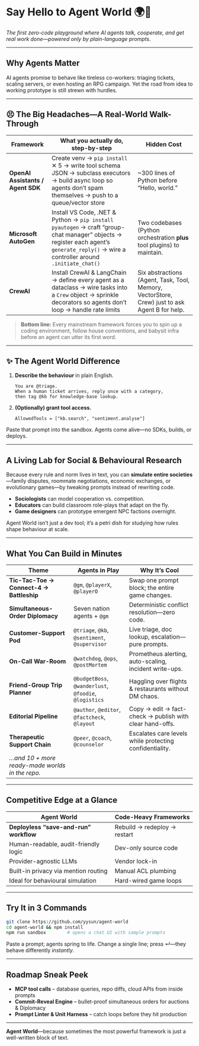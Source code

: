 # Say Hello to **Agent World** 🌍🤖

*The first zero-code playground where AI agents talk, cooperate, and get real work done—powered only by plain-language prompts.*

---

## Why Agents Matter

AI agents promise to behave like tireless co-workers: triaging tickets, scaling servers, or even hosting an RPG campaign. Yet the road from idea to working prototype is still strewn with hurdles.

---

## 😣 The Big Headaches—A Real‐World Walk-Through

| Framework                         | What you actually do, step-by-step                                                                                                                                                     | Hidden Cost                                                                                   |
| --------------------------------- | -------------------------------------------------------------------------------------------------------------------------------------------------------------------------------------- | --------------------------------------------------------------------------------------------- |
| **OpenAI Assistants / Agent SDK** | Create venv → `pip install` ✕ 5 → write tool schema JSON → subclass executors → build async loop so agents don’t spam themselves → push to a queue/vector store                        | \~300 lines of Python before “Hello, world.”                                                  |
| **Microsoft AutoGen**             | Install VS Code, .NET & Python → `pip install pyautogen` → craft “group-chat manager” objects → register each agent’s `generate_reply()` → wire a controller around `.initiate_chat()` | Two codebases (Python orchestration **plus** tool plugins) to maintain.                       |
| **CrewAI**                        | Install CrewAI & LangChain → define every agent as a dataclass → wire tasks into a `Crew` object → sprinkle decorators so agents don’t loop → handle rate limits                       | Six abstractions (Agent, Task, Tool, Memory, VectorStore, Crew) just to ask Agent B for help. |

> **Bottom line:** Every mainstream framework forces you to spin up a coding environment, follow house conventions, and babysit infra before an agent can utter its first word.

---

## ✨ The Agent World Difference

1. **Describe the behaviour** in plain English.

   ```text
   You are @triage.  
   When a human ticket arrives, reply once with a category,  
   then tag @kb for knowledge-base lookup.
   ```

2. **(Optionally) grant tool access.**

   ```text
   AllowedTools = ["kb.search", "sentiment.analyse"]
   ```

Paste that prompt into the sandbox. Agents come alive—no SDKs, builds, or deploys.

---

## A Living Lab for Social & Behavioural Research

Because every rule and norm lives in text, you can **simulate entire societies**—family disputes, roommate negotiations, economic exchanges, or evolutionary games—by tweaking prompts instead of rewriting code.

* **Sociologists** can model cooperation vs. competition.
* **Educators** can build classroom role-plays that adapt on the fly.
* **Game designers** can prototype emergent NPC factions overnight.

Agent World isn’t just a dev tool; it’s a petri dish for studying how rules shape behaviour at scale.

---

## What You Can Build in Minutes

| Theme                                           | Agents in Play                                        | Why It’s Cool                                            |
| ----------------------------------------------- | ----------------------------------------------------- | -------------------------------------------------------- |
| **Tic-Tac-Toe → Connect-4 → Battleship**        | `@gm`, `@playerX`, `@playerO`                         | Swap one prompt block; the entire game changes.          |
| **Simultaneous-Order Diplomacy**                | Seven nation agents + `@gm`                           | Deterministic conflict resolution—zero code.             |
| **Customer-Support Pod**                        | `@triage`, `@kb`, `@sentiment`, `@supervisor`         | Live triage, doc lookup, escalation—pure prompts.        |
| **On-Call War-Room**                            | `@watchdog`, `@ops`, `@postMortem`                    | Prometheus alerting, auto-scaling, incident write-ups.   |
| **Friend-Group Trip Planner**                   | `@budgetBoss`, `@wanderlust`, `@foodie`, `@logistics` | Haggling over flights & restaurants without DM chaos.    |
| **Editorial Pipeline**                          | `@author`, `@editor`, `@factcheck`, `@layout`         | Copy → edit → fact-check → publish with clear hand-offs. |
| **Therapeutic Support Chain**                   | `@peer`, `@coach`, `@counselor`                       | Escalates care levels while protecting confidentiality.  |
| *…and 10 + more ready-made worlds in the repo.* |                                                       |                                                          |

---

## Competitive Edge at a Glance

| Agent World                            | Code-Heavy Frameworks        |
| -------------------------------------- | ---------------------------- |
| **Deployless “save-and-run” workflow** | Rebuild → redeploy → restart |
| Human-readable, audit-friendly logic   | Dev-only source code         |
| Provider-agnostic LLMs                 | Vendor lock-in               |
| Built-in privacy via mention routing   | Manual ACL plumbing          |
| Ideal for behavioural simulation       | Hard-wired game loops        |

---

## Try It in 3 Commands

```bash
git clone https://github.com/yysun/agent-world
cd agent-world && npm install
npm run sandbox        # opens a chat UI with sample prompts
```

Paste a prompt; agents spring to life. Change a single line; press ↵—they behave differently *instantly*.

---

## Roadmap Sneak Peek

* **MCP tool calls** – database queries, repo diffs, cloud APIs from inside prompts
* **Commit-Reveal Engine** – bullet-proof simultaneous orders for auctions & Diplomacy
* **Prompt Linter & Unit Harness** – catch loops before they hit production

---

**Agent World**—because sometimes the most powerful framework is just a well-written block of text.
